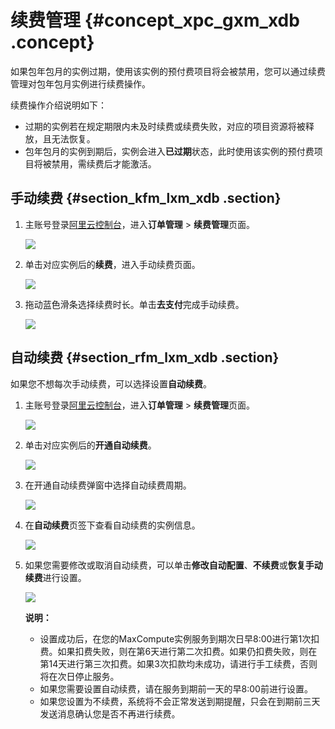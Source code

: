# 续费管理 {#concept_xpc_gxm_xdb .concept}

如果包年包月的实例过期，使用该实例的预付费项目将会被禁用，您可以通过续费管理对包年包月实例进行续费操作。

续费操作介绍说明如下：

-   过期的实例若在规定期限内未及时续费或续费失败，对应的项目资源将被释放，且无法恢复。
-   包年包月的实例到期后，实例会进入**已过期**状态，此时使用该实例的预付费项目将被禁用，需续费后才能激活。

## 手动续费 {#section_kfm_lxm_xdb .section}

1.  主账号登录[阿里云控制台](https://usercenter2.aliyun.com/renew/manual)，进入**订单管理** \> **续费管理**页面。

    ![](http://static-aliyun-doc.oss-cn-hangzhou.aliyuncs.com/assets/img/13800/156395184052743_zh-CN.jpg)

2.  单击对应实例后的**续费**，进入手动续费页面。

    ![](http://static-aliyun-doc.oss-cn-hangzhou.aliyuncs.com/assets/img/13800/156395184152742_zh-CN.jpg)

3.  拖动蓝色滑条选择续费时长。单击**去支付**完成手动续费。

    ![](http://static-aliyun-doc.oss-cn-hangzhou.aliyuncs.com/assets/img/13800/156395184152733_zh-CN.jpg)


## 自动续费 {#section_rfm_lxm_xdb .section}

如果您不想每次手动续费，可以选择设置**自动续费**。

1.  主账号登录[阿里云控制台](https://usercenter2.aliyun.com/renew/manual)，进入**订单管理** \> **续费管理**页面。

    ![](http://static-aliyun-doc.oss-cn-hangzhou.aliyuncs.com/assets/img/13800/156395184152744_zh-CN.jpg)

2.  单击对应实例后的**开通自动续费**。

    ![](http://static-aliyun-doc.oss-cn-hangzhou.aliyuncs.com/assets/img/13800/156395184252738_zh-CN.jpg)

3.  在开通自动续费弹窗中选择自动续费周期。

    ![](http://static-aliyun-doc.oss-cn-hangzhou.aliyuncs.com/assets/img/13800/156395184252739_zh-CN.jpg)

4.  在**自动续费**页签下查看自动续费的实例信息。

    ![](http://static-aliyun-doc.oss-cn-hangzhou.aliyuncs.com/assets/img/13800/156395184252741_zh-CN.jpg)

5.  如果您需要修改或取消自动续费，可以单击**修改自动配置**、**不续费**或**恢复手动续费**进行设置。

    ![](http://static-aliyun-doc.oss-cn-hangzhou.aliyuncs.com/assets/img/13800/156395184352740_zh-CN.jpg)

    **说明：** 

    -   设置成功后，在您的MaxCompute实例服务到期次日早8:00进行第1次扣费。如果扣费失败，则在第6天进行第二次扣费。如果仍扣费失败，则在第14天进行第三次扣费。如果3次扣款均未成功，请进行手工续费，否则将在次日停止服务。
    -   如果您需要设置自动续费，请在服务到期前一天的早8:00前进行设置。
    -   如果您设置为不续费，系统将不会正常发送到期提醒，只会在到期前三天发送消息确认您是否不再进行续费。

